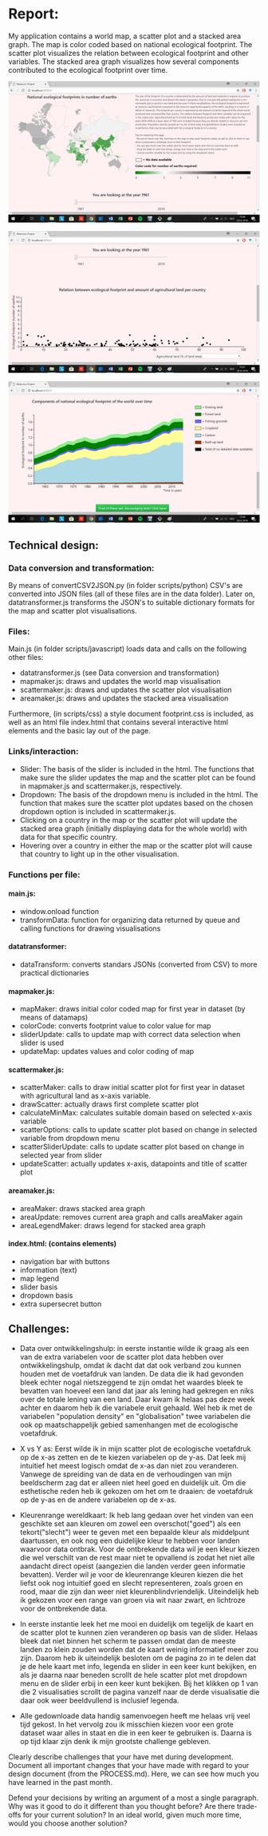 # Report:
My application contains a world map, a scatter plot and a stacked area graph.
The map is color coded based on national ecological footprint.
The scatter plot visualizes the relation between ecological footprint and other variables.
The stacked area graph visualizes how several components contributed to the ecological footprint over time.

![](doc/eerstevisualisatie.png)

![](doc/tweedevisualisatie.png)

![](doc/derdevisualisatie.png)

## Technical design:
### Data conversion and transformation:
By means of convertCSV2JSON.py (in folder scripts/python) CSV's are converted into JSON files (all of these files are in the data folder).
Later on, datatransformer.js transforms the JSON's to suitable dictionary formats for the map and scatter plot visualisations.

### Files:
Main.js (in folder scripts/javascript) loads data and calls on the following other files:
- datatransformer.js (see Data conversion and transformation)
- mapmaker.js: draws and updates the world map visualisation
- scattermaker.js: draws and updates the scatter plot visualisation
- areamaker.js: draws and updates the stacked area visualisation

Furthermore, (in scripts/css) a style document footprint.css is included, as well as an html file index.html that contains several interactive html elements and the basic lay out of the page.

### Links/interaction:
- Slider: The basis of the slider is included in the html. The functions that make sure the slider updates the map and the scatter plot can be found in mapmaker.js and scattermaker.js, respectively.
- Dropdown: The basis of the dropdown menu is included in the html. The function that makes sure the scatter plot updates based on the chosen dropdown option is included in scattermaker.js.
- Clicking on a country in the map or the scatter plot will update the stacked area graph (initially displaying data for the whole world) with data for that specific country.
- Hovering over a country in either the map or the scatter plot will cause that country to light up in the other visualisation.

### Functions per file:
#### main.js:
- window.onload function
- transformData: function for organizing data returned by queue and calling functions for drawing visualisations
#### datatransformer:
- dataTransform: converts standars JSONs (converted from CSV) to more practical dictionaries
#### mapmaker.js:
- mapMaker: draws initial color coded map for first year in dataset (by means of datamaps)
- colorCode: converts footprint value to color value for map
- sliderUpdate: calls to update map with correct data selection when slider is used
- updateMap: updates values and color coding of map
#### scattermaker.js:
- scatterMaker: calls to draw initial scatter plot for first year in dataset with agricultural land as x-axis variable.
- drawScatter: actually draws first complete scatter plot
- calculateMinMax: calculates suitable domain based on selected x-axis variable
- scatterOptions: calls to update scatter plot based on change in selected variable from dropdown menu
- scatterSliderUpdate: calls to update scatter plot based on change in selected year from slider
- updateScatter: actually updates x-axis, datapoints and title of scatter plot
#### areamaker.js:
- areaMaker: draws stacked area graph
- areaUpdate: removes current area graph and calls areaMaker again
- areaLegendMaker: draws legend for stacked area graph
#### index.html: (contains elements)
- navigation bar with buttons
- information (text)
- map legend
- slider basis
- dropdown basis
- extra supersecret button

## Challenges:
- Data over ontwikkelingshulp: in eerste instantie wilde ik graag als een van de extra variabelen voor de scatter plot data hebben over ontwikkelingshulp, omdat ik dacht dat dat ook verband zou kunnen houden met de voetafdruk van landen. De data die ik had gevonden bleek echter nogal nietszeggend te zijn omdat het waardes bleek te bevatten van hoeveel een land dat jaar als lening had gekregen en niks over de totale lening van een land. Daar kwam ik helaas pas deze week achter en daarom heb ik die variabele eruit gehaald. Wel heb ik met de variabelen "population density" en "globalisation" twee variabelen die ook op maatschappelijk gebied samenhangen met de ecologische voetafdruk.

- X vs Y as: Eerst wilde ik in mijn scatter plot de ecologische voetafdruk op de x-as zetten en de te kiezen variabelen op de y-as. Dat leek mij intuitief het meest logisch omdat de x-as dan niet zou veranderen. Vanwege de spreiding van de data en de verhoudingen van mijn beeldscherm zag dat er alleen niet heel goed en duidelijk uit. Om die esthetische reden heb ik gekozen om het om te draaien: de voetafdruk op de y-as en de andere variabelen op de x-as.

- Kleurenrange wereldkaart: Ik heb lang gedaan over het vinden van een geschikte set aan kleuren om zowel een overschot("goed") als een tekort("slecht") weer te geven met een bepaalde kleur als middelpunt daartussen, en ook nog een duidelijke kleur te hebben voor landen waarvoor data ontbrak. Voor de ontbrekende data wil je een kleur kiezen die wel verschilt van de rest maar niet te opvallend is zodat het niet alle aandacht direct opeist (aangezien die landen verder geen informatie bevatten). Verder wil je voor de kleurenrange kleuren kiezen die het liefst ook nog intuitief goed en slecht representeren, zoals groen en rood, maar die zijn dan weer niet kleurenblindvriendelijk.
Uiteindelijk heb ik gekozen voor een range van groen via wit naar zwart, en lichtroze voor de ontbrekende data.

- In eerste instantie leek het me mooi en duidelijk om tegelijk de kaart en de scatter plot te kunnen zien veranderen op basis van de slider. Helaas bleek dat niet binnen het scherm te passen omdat dan de meeste landen zo klein zouden worden dat de kaart weinig informatief meer zou zijn. Daarom heb ik uiteindelijk besloten om de pagina zo in te delen dat je de hele kaart met info, legenda en slider in een keer kunt bekijken, en als je daarna naar beneden scrollt de hele scatter plot met dropdown menu en de slider erbij in een keer kunt bekijken. Bij het klikken op 1 van die 2 visualisaties scrollt de pagina vanzelf naar de derde visualisatie die daar ook weer beeldvullend is inclusief legenda.

- Alle gedownloade data handig samenvoegen heeft me helaas vrij veel tijd gekost. In het vervolg zou ik misschien kiezen voor een grote dataset waar alles in staat en die in een keer te gebruiken is. Daarna is op tijd klaar zijn denk ik mijn grootste challenge gebleven.




Clearly describe challenges that your have met during development. Document all important changes that your have made with regard to your design document (from the PROCESS.md). Here, we can see how much you have learned in the past month.

Defend your decisions by writing an argument of a most a single paragraph. Why was it good to do it different than you thought before? Are there trade-offs for your current solution? In an ideal world, given much more time, would you choose another solution?
